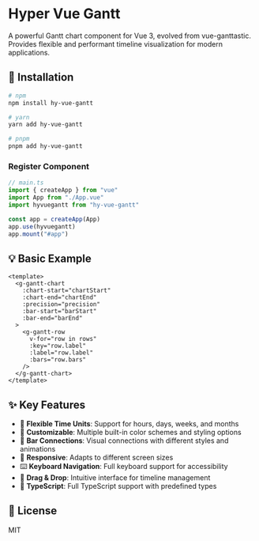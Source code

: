 # Hyper Vue Gantt

A powerful Gantt chart component for Vue 3, evolved from vue-ganttastic. Provides flexible and performant timeline visualization for modern applications.

## 🚀 Installation

```bash
# npm
npm install hy-vue-gantt

# yarn
yarn add hy-vue-gantt

# pnpm
pnpm add hy-vue-gantt
```

### Register Component

```typescript
// main.ts
import { createApp } from "vue"
import App from "./App.vue"
import hyvuegantt from "hy-vue-gantt"

const app = createApp(App)
app.use(hyvuegantt)
app.mount("#app")
```

## 💡 Basic Example

```vue
<template>
  <g-gantt-chart
    :chart-start="chartStart"
    :chart-end="chartEnd"
    :precision="precision"
    :bar-start="barStart"
    :bar-end="barEnd"
  >
    <g-gantt-row
      v-for="row in rows"
      :key="row.label"
      :label="row.label"
      :bars="row.bars"
    />
  </g-gantt-chart>
</template>
```

## ✨ Key Features

- 📅 **Flexible Time Units**: Support for hours, days, weeks, and months
- 🎨 **Customizable**: Multiple built-in color schemes and styling options
- 🔗 **Bar Connections**: Visual connections with different styles and animations
- 📱 **Responsive**: Adapts to different screen sizes
- ⌨️ **Keyboard Navigation**: Full keyboard support for accessibility
- 🎯 **Drag & Drop**: Intuitive interface for timeline management
- 🚀 **TypeScript**: Full TypeScript support with predefined types

## 📝 License

MIT
